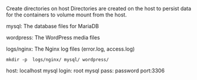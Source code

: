 Create directories on host
Directories are created on the host to persist data for the containers to volume mount from the host.

mysql: The database files for MariaDB

wordpress: The WordPress media files

logs/nginx: The Nginx log files (error.log, access.log)

`mkdir -p  logs/nginx/ mysql/ wordpress/`

host: localhost
mysql login: root
mysql pass: password
port:3306